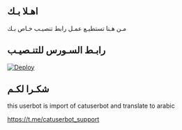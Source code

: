 ## اهـلا بـك
مـن هـنا تستطيـع عمـل رابط تنصيـب خـاص بـك

## رابـط السـورس للتنـصيـب

[![Deploy](https://www.herokucdn.com/deploy/button.svg)](https://heroku.com/deploy?template=https://github.com/t28f/jmthon)

## شكـرا لكـم 


this userbot is import of catuserbot and translate to arabic

https://t.me/catuserbot_support
